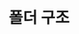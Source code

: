 ---
layout: 'post'
permalink: '/jekyll/directory_structure/'
paginate_path: '/jekyll/:num/directory_structure/'
lang: 'en'
categories: 'jekyll'
comments: true

title: '폴더 구조'
description: 'jekyll는 기본적인 폴더 구조를 가지고 있습니다. jekyll의 폴더 구조를 이용하여 블로그를 체계적으로 작성해 봅시다.'
image: '/assets/images/category/jekyll/directory_structure.png'
---